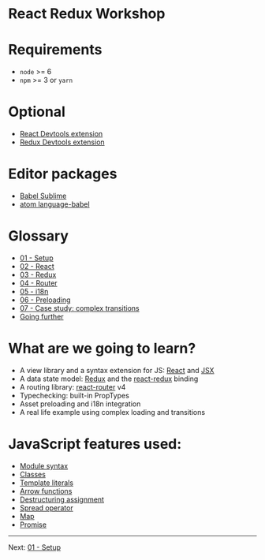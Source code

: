 React Redux Workshop
====================

# Requirements
* `node` >= 6
* `npm` >= 3 or `yarn`

# Optional
* [React Devtools extension](https://github.com/facebook/react-devtools)
* [Redux Devtools extension](https://github.com/zalmoxisus/redux-devtools-extension)

# Editor packages
* [Babel Sublime](https://github.com/babel/babel-sublime)
* [atom language-babel](https://atom.io/packages/language-babel)

# Glossary
* [01 - Setup](/workshop/01-setup.md)
* [02 - React](/workshop/02-react.md)
* [03 - Redux](/workshop/03-redux.md)
* [04 - Router](/workshop/04-router.md)
* [05 - i18n](/workshop/05-i18n.md)
* [06 - Preloading](/workshop/06-preloading.md)
* [07 - Case study: complex transitions](/workshop/07-case-study-complex-transitions.md)
* [Going further](/workshop/going-further.md)

# What are we going to learn?
* A view library and a syntax extension for JS: [React](https://facebook.github.io/react/) and [JSX](https://facebook.github.io/jsx/)
* A data state model: [Redux](https://github.com/reactjs/redux/) and the [react-redux](https://github.com/reactjs/react-redux/) binding
* A routing library: [react-router](https://reacttraining.com/react-router/) v4
* Typechecking: built-in PropTypes
* Asset preloading and i18n integration
* A real life example using complex loading and transitions

# JavaScript features used:
* [Module syntax](https://developer.mozilla.org/en-US/docs/Web/JavaScript/Reference/Statements/import)
* [Classes](https://developer.mozilla.org/en-US/docs/Web/JavaScript/Reference/Classes)
* [Template literals](https://developer.mozilla.org/en/docs/Web/JavaScript/Reference/Template_literals)
* [Arrow functions](https://developer.mozilla.org/en-US/docs/Web/JavaScript/Reference/Functions/Arrow_functions)
* [Destructuring assignment](https://developer.mozilla.org/en-US/docs/Web/JavaScript/Reference/Operators/Destructuring_assignment)
* [Spread operator](https://developer.mozilla.org/en-US/docs/Web/JavaScript/Reference/Operators/Spread_operator)
* [Map](https://developer.mozilla.org/en-US/docs/Web/JavaScript/Reference/Global_Objects/Map)
* [Promise](https://developer.mozilla.org/en-US/docs/Web/JavaScript/Reference/Global_Objects/Promise)

---
Next: [01 - Setup](/workshop/01-setup.md)
